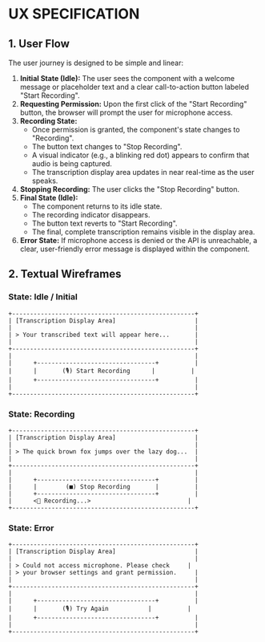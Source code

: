 # UX SPECIFICATION

## 1. User Flow
The user journey is designed to be simple and linear:

1.  **Initial State (Idle):** The user sees the component with a welcome message or placeholder text and a clear call-to-action button labeled "Start Recording".
2.  **Requesting Permission:** Upon the first click of the "Start Recording" button, the browser will prompt the user for microphone access.
3.  **Recording State:**
    *   Once permission is granted, the component's state changes to "Recording".
    *   The button text changes to "Stop Recording".
    *   A visual indicator (e.g., a blinking red dot) appears to confirm that audio is being captured.
    *   The transcription display area updates in near real-time as the user speaks.
4.  **Stopping Recording:** The user clicks the "Stop Recording" button.
5.  **Final State (Idle):**
    *   The component returns to its idle state.
    *   The recording indicator disappears.
    *   The button text reverts to "Start Recording".
    *   The final, complete transcription remains visible in the display area.
6.  **Error State:** If microphone access is denied or the API is unreachable, a clear, user-friendly error message is displayed within the component.

## 2. Textual Wireframes

### State: Idle / Initial
```
+---------------------------------------------------+
| [Transcription Display Area]                      |
|                                                   |
| > Your transcribed text will appear here...       |
|                                                   |
+---------------------------------------------------+
|                                                   |
|      +---------------------------------+          |
|      |       (🎙️) Start Recording      |          |
|      +---------------------------------+          |
|                                                   |
+---------------------------------------------------+
```

### State: Recording
```
+---------------------------------------------------+
| [Transcription Display Area]                      |
|                                                   |
| > The quick brown fox jumps over the lazy dog...  |
|                                                   |
+---------------------------------------------------+
|                                                   |
|      +---------------------------------+          |
|      |        (■) Stop Recording       |          |
|      +---------------------------------+          |
|      <🔴 Recording...>                           |
+---------------------------------------------------+
```

### State: Error
```
+---------------------------------------------------+
| [Transcription Display Area]                      |
|                                                   |
| > Could not access microphone. Please check     |
| > your browser settings and grant permission.     |
|                                                   |
+---------------------------------------------------+
|                                                   |
|      +---------------------------------+          |
|      |       (🎙️) Try Again           |          |
|      +---------------------------------+          |
|                                                   |
+---------------------------------------------------+
```